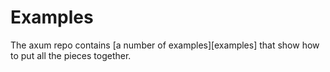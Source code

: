 # Examples

The axum repo contains [a number of examples][examples] that show how to put all the
pieces together.
